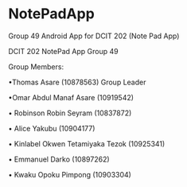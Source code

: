 # NotePadApp
Group 49 Android App for DCIT 202 (Note Pad App)

DCIT 202 NotePad App Group 49

Group Members:

•Thomas Asare (10878563) Group Leader

•Omar Abdul Manaf Asare (10919542)

• Robinson Robin Seyram (10837872)

• Alice Yakubu (10904177)

• Kinlabel Okwen Tetamiyaka Tezok (10925341)

• Emmanuel Darko (10897262)

• Kwaku Opoku Pimpong (10903304)
